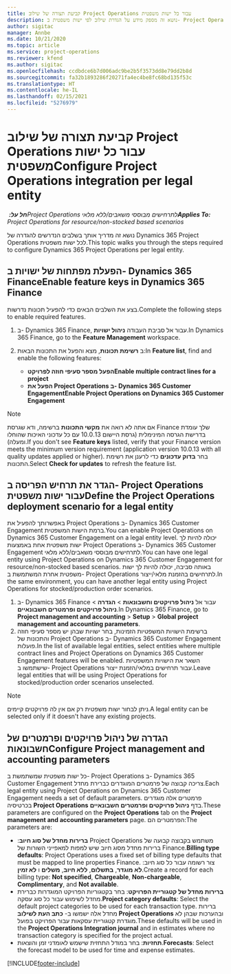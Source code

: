 ```yaml
---
title: קביעת תצורה של שילוב Project Operations עבור כל ישות משפטית
description: נושא זה מספק מידע על הגדרת שילוב לפי ישות משפטית ב- Project Operations.
author: sigitac
manager: Annbe
ms.date: 10/21/2020
ms.topic: article
ms.service: project-operations
ms.reviewer: kfend
ms.author: sigitac
ms.openlocfilehash: ccdbdce6b7d006adc9be2b5f3573dd8e79dd2b8d
ms.sourcegitcommit: fa32b1893286f20271fa4ec4be8fc68bd135f53c
ms.translationtype: HT
ms.contentlocale: he-IL
ms.lasthandoff: 02/15/2021
ms.locfileid: "5276979"
---
```

# <a name="configure-project-operations-integration-per-legal-entity"></a><span data-ttu-id="84176-103">קביעת תצורה של שילוב Project Operations עבור כל ישות משפטית</span><span class="sxs-lookup"><span data-stu-id="84176-103">Configure Project Operations integration per legal entity</span></span> 

<span data-ttu-id="84176-104">_**חל על:** ‏Project Operations לתרחישים מבוססי משאבים/ללא מלאי_</span><span class="sxs-lookup"><span data-stu-id="84176-104">_**Applies To:** Project Operations for resource/non-stocked based scenarios_</span></span>

<span data-ttu-id="84176-105">נושא זה מדריך אותך בשלבים הנדרשים להגדרה של Dynamics 365 Project Operations לכל ישות משפטית.</span><span class="sxs-lookup"><span data-stu-id="84176-105">This topic walks you through the steps required to configure Dynamics 365 Project Operations per legal entity.</span></span>

## <a name="enable-feature-keys-in-dynamics-365-finance"></a><span data-ttu-id="84176-106">הפעלת מפתחות של ישויות ב- Dynamics 365 Finance</span><span class="sxs-lookup"><span data-stu-id="84176-106">Enable feature keys in Dynamics 365 Finance</span></span>

<span data-ttu-id="84176-107">בצע את השלבים הבאים כדי להפעיל תכונות נדרשות.</span><span class="sxs-lookup"><span data-stu-id="84176-107">Complete the following steps to enable required features.</span></span>

1. <span data-ttu-id="84176-108">ב- Dynamics 365 Finance, עבור אל סביבת העבודה **ניהול ישויות**.</span><span class="sxs-lookup"><span data-stu-id="84176-108">In Dynamics 365 Finance, go to the **Feature Management** workspace.</span></span>
2. <span data-ttu-id="84176-109">ב **רשימת תכונות**, מצא והפעל את התכונות הבאות:</span><span class="sxs-lookup"><span data-stu-id="84176-109">In **Feature list**, find and enable the following features:</span></span>
  
    - <span data-ttu-id="84176-110">**הפעל מספר סעיפי חוזה לפרויקט**</span><span class="sxs-lookup"><span data-stu-id="84176-110">**Enable multiple contract lines for a project**</span></span>
    - <span data-ttu-id="84176-111">**הפעל את Project Operations ב- Dynamics 365 Customer Engagement**</span><span class="sxs-lookup"><span data-stu-id="84176-111">**Enable Project Operations on Dynamics 365 Customer Engagement**</span></span>

> [!NOTE]
> <span data-ttu-id="84176-112">אם אתה לא רואה את **מקשי התכונות** ברשימה, ודא שגרסת Finance שלך עומדת בדרישת הגרסה המינימלית (גרסת היישום 10.0.13 עם כל עדכוני האיכות שהוחלו ומעלה).</span><span class="sxs-lookup"><span data-stu-id="84176-112">If you don't see **Feature keys** listed, verify that your Finance version meets the minimum version requirement (application version 10.0.13 with all quality updates applied or higher).</span></span> <span data-ttu-id="84176-113">בחר **בדוק עדכונים** כדי לרענן את רשימת התכונות.</span><span class="sxs-lookup"><span data-stu-id="84176-113">Select **Check for updates** to refresh the feature list.</span></span>

## <a name="define-the-project-operations-deployment-scenario-for-a-legal-entity"></a><span data-ttu-id="84176-114">הגדר את תרחיש הפריסה ב- Project Operations עבור ישות משפטית</span><span class="sxs-lookup"><span data-stu-id="84176-114">Define the Project Operations deployment scenario for a legal entity</span></span>

<span data-ttu-id="84176-115">באפשרותך להפעיל את Project Operations ב- Dynamics 365 Customer Engagement ברמת הישות המשפטית.</span><span class="sxs-lookup"><span data-stu-id="84176-115">You can enable Project Operations on Dynamics 365 Customer Engagement on a legal entity level.</span></span> <span data-ttu-id="84176-116">יכולה להיות לך ישות משפטית אחת באמצעות Project Operations ב- Dynamics 365 Customer Engagement לתרחישים מבוססי משאבים/ללא מלאי.</span><span class="sxs-lookup"><span data-stu-id="84176-116">You can have one legal entity using Project Operations on Dynamics 365 Customer Engagement for resource/non-stocked based scenarios.</span></span> <span data-ttu-id="84176-117">באותה סביבה, יכולה להיות לך ישות משפטית אחרת המשתמשת ב- Project Operations לתרחישים בהזמנת מלאי/ייצור.</span><span class="sxs-lookup"><span data-stu-id="84176-117">In the same environment, you can have another legal entity using Project Operations for stocked/production order scenarios.</span></span>

1. <span data-ttu-id="84176-118">ב- Dynamics 365 Finance עבור אל **ניהול פרויקטים וחשבונאות** > **הגדרה** > **ניהול פרויקטים ופרמטרים חשבונאיים**.</span><span class="sxs-lookup"><span data-stu-id="84176-118">In Dynamics 365 Finance, go to **Project management and accounting** > **Setup** > **Global project management and accounting parameters**.</span></span>
2. <span data-ttu-id="84176-119">ברשימת הישויות המשפטיות הזמינות, בחר ישויות שבהן יש מספר סעיפי חוזה והתכונות של Project Operations ב- Dynamics 365 Customer Engagement פועלות.</span><span class="sxs-lookup"><span data-stu-id="84176-119">In the list of available legal entities, select entities where multiple contract lines and Project Operations on Dynamics 365 Customer Engagement features will be enabled.</span></span> <span data-ttu-id="84176-120">השאר את הישויות המשפטיות שישתמשו ב- Project Operations עבור תרחישים במלאי/הזמנת ייצור.</span><span class="sxs-lookup"><span data-stu-id="84176-120">Leave legal entities that will be using Project Operations for stocked/production order scenarios unselected.</span></span>

> [!NOTE]
> <span data-ttu-id="84176-121">ניתן לבחור ישות משפטית רק אם אין לה פרויקטים קיימים.</span><span class="sxs-lookup"><span data-stu-id="84176-121">A legal entity can be selected only if it doesn't have any existing projects.</span></span>

## <a name="configure-project-management-and-accounting-parameters"></a><span data-ttu-id="84176-122">הגדרה של ניהול פרויקטים ופרמטרים של חשבונאות</span><span class="sxs-lookup"><span data-stu-id="84176-122">Configure Project management and accounting parameters</span></span>

<span data-ttu-id="84176-123">כל ישות משפטית שמשתמשת ב- Project Operations ב- Dynamics 365 Customer Engagement צריכה קבוצה של פרמטרים המוגדרים כברירת מחדל.</span><span class="sxs-lookup"><span data-stu-id="84176-123">Each legal entity using Project Operations on Dynamics 365 Customer Engagement needs a set of default parameters.</span></span> <span data-ttu-id="84176-124">פרמטרים אלה מוגדרים בכרטיסיה **Project Operations** בדף **ניהול פרויקטים ופרמטרים חשבונאיים**.</span><span class="sxs-lookup"><span data-stu-id="84176-124">These parameters are configured on the **Project Operations** tab on the **Project management and accounting parameters** page.</span></span> <span data-ttu-id="84176-125">הפרמטרים הם:</span><span class="sxs-lookup"><span data-stu-id="84176-125">The parameters are:</span></span>

  - <span data-ttu-id="84176-126">**ברירות מחדל של סוג חיוב**:‏ Project Operations משתמש בקבוצה קבועה של ברירות מחדל מסוג חיוב שיש למפות למאפייני השורות של Finance.</span><span class="sxs-lookup"><span data-stu-id="84176-126">**Billing type defaults**: Project Operations uses a fixed set of billing type defaults that must be mapped to line properties Finance.</span></span> <span data-ttu-id="84176-127">צור רשומה עבור כל סוג חיוב: **לא מוגדר**, **בתשלום**, **ללא חיוב**, **משלים** ו **לא זמין**.</span><span class="sxs-lookup"><span data-stu-id="84176-127">Create a record for each billing type: **Not specified**, **Chargeable**, **Non-chargeable**, **Complimentary**, and **Not available**.</span></span>
  - <span data-ttu-id="84176-128">**ברירות מחדל של קטגוריית הפרויקט**: בחר בקטגוריות הפרויקט המוגדרות כברירת מחדל לשימוש עבור כל סוג עסקה.</span><span class="sxs-lookup"><span data-stu-id="84176-128">**Project category defaults**: Select the default project categories to be used for each transaction type.</span></span> <span data-ttu-id="84176-129">ברירות מחדל אלה ישמשו ב- **כתב העת לשילוב Project Operations** ובהערכות שבהן לא מוגדרת קטגוריית עסקאות עבור הפרויקט בפועל.</span><span class="sxs-lookup"><span data-stu-id="84176-129">These defaults will be used in the **Project Operations Integration journal** and in estimates where no transaction category is specified for the project actual.</span></span>
  - <span data-ttu-id="84176-130">**תחזיות**: בחר במודל התחזית שישמש לאומדני זמן והוצאות.</span><span class="sxs-lookup"><span data-stu-id="84176-130">**Forecasts**: Select the forecast model to be used for time and expense estimates.</span></span>


[!INCLUDE[footer-include](../includes/footer-banner.md)]